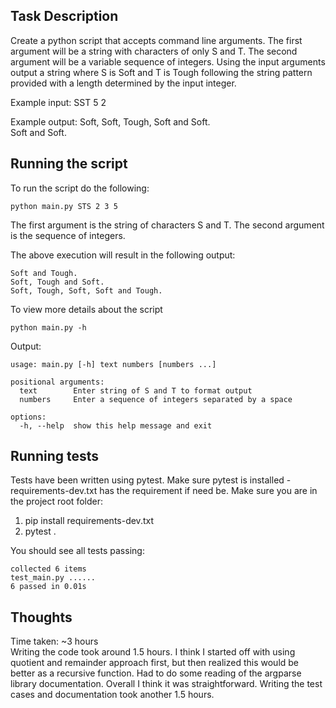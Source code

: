 ## Task Description

Create a python script that accepts command line arguments. The first argument will be a string with characters of only S and T. The second argument will be a variable sequence of integers. Using the input arguments output a string where S is Soft and T is Tough following the string pattern provided with a length determined by the input integer.

Example input:
SST 5 2

Example output:
Soft, Soft, Tough, Soft and Soft.  
Soft and Soft.

## Running the script

To run the script do the following:

`python main.py STS 2 3 5`

The first argument is the string of characters S and T. The second argument is the sequence of integers.

The above execution will result in the following output:

```
Soft and Tough.
Soft, Tough and Soft.
Soft, Tough, Soft, Soft and Tough.
```
To view more details about the script

`python main.py -h`

Output:

```
usage: main.py [-h] text numbers [numbers ...]

positional arguments:
  text        Enter string of S and T to format output
  numbers     Enter a sequence of integers separated by a space

options:
  -h, --help  show this help message and exit
```

## Running tests

Tests have been written using pytest. Make sure pytest is installed - requirements-dev.txt has the requirement if need be. Make sure you are in the project root folder:

1. pip install requirements-dev.txt
2. pytest .

You should see all tests passing:

```
collected 6 items
test_main.py ......
6 passed in 0.01s
```

## Thoughts

Time taken: ~3 hours  
Writing the code took around 1.5 hours. I think I started off with using quotient and remainder approach first, but then realized this would be better as a recursive function. Had to do some reading of the argparse library documentation. Overall I think it was straightforward.
Writing the test cases and documentation took another 1.5 hours.
